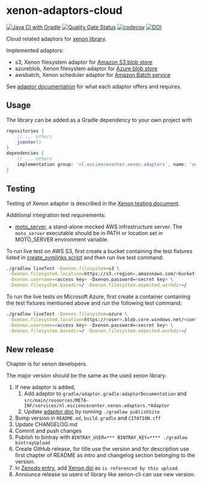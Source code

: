 # xenon-adaptors-cloud

[![Java CI with Gradle](https://github.com/xenon-middleware/xenon-adaptors-cloud/actions/workflows/build.yml/badge.svg)](https://github.com/xenon-middleware/xenon-adaptors-cloud/actions/workflows/build.yml)
[![Quality Gate Status](https://sonarcloud.io/api/project_badges/measure?project=xenon-middleware_xenon-adaptors-cloud&metric=alert_status)](https://sonarcloud.io/dashboard?id=xenon-middleware_xenon-adaptors-cloud)
[![codecov](https://codecov.io/gh/xenon-middleware/xenon-adaptors-cloud/branch/master/graph/badge.svg)](https://codecov.io/gh/xenon-middleware/xenon-adaptors-cloud)
[![DOI](https://zenodo.org/badge/136933840.svg)](https://zenodo.org/badge/latestdoi/136933840)

Cloud related adaptors for [xenon library](https://github.com/xenon-middleware/xenon).

Implemented adaptors:

* s3, Xenon filesystem adaptor for [Amazon S3 blob store](https://aws.amazon.com/s3/)
* azureblob, Xenon filesystem adaptor for [Azure blob store](https://azure.microsoft.com/en-us/services/storage/blobs/)
* awsbatch, Xenon scheduler adaptor for [Amazon Batch service](https://aws.amazon.com/batch/)

See [adaptor documentation](https://xenon-middleware.github.io/xenon-adaptors-cloud/) for what each adaptor offers and requires.

## Usage

The library can be added as a Gradle dependency to your own project with

```groovy
repositories {
    // ... others
    jcenter()
}
dependencies {
    // ... others
    implementation group: 'nl.esciencecenter.xenon.adaptors', name: 'xenon-adaptors-cloud', version: '3.0.2'
}
```

## Testing

Testing of Xenon adaptor is described in the [Xenon testing document](https://github.com/xenon-middleware/xenon/blob/master/TESTING.md).

Additional integration test requirements:

* [moto_server](https://github.com/spulec/moto), a stand-alone mocked AWS infrastructure server. The `moto_server` executable should be in PATH or location set in MOTO_SERVER environment variable.

To run live test on AWS S3, first create a bucket containing the test fixtures listed in [create_symlinks script](https://github.com/xenon-middleware/xenon/blob/master/src/liveTest/resources/scripts/create_symlinks)
and then run live test command:

```sh
./gradlew liveTest -Dxenon.filesystem=s3 \
 -Dxenon.filesystem.location=https://s3.<region>.amazonaws.com/<bucket> \
 -Dxenon.username=<access key> -Dxenon.password=<secret key> \
 -Dxenon.filesystem.basedir=/ -Dxenon.filesystem.expected.workdir=/
```

To run the live tests on Microsoft Azure, first create a container containing the test fixtures mentioned above and run the following test command:

```sh
./gradlew liveTest -Dxenon.filesystem=azure \
 -Dxenon.filesystem.location=https://<user>.blob.core.windows.net/<container> \
 -Dxenon.username=<access key> -Dxenon.password=<secret key> \
 -Dxenon.filesystem.basedir=/ -Dxenon.filesystem.expected.workdir=/
```

## New release

Chapter is for xenon developers.

The major version should be the same as the used xenon library.

1. If new adaptor is added,
    1. Add adaptor to `gradle/adaptor.gradle:adaptorDocumentation` and `src/main/resources/META-INF/services/nl.esciencecenter.xenon.adaptors.*Adaptor`
    1. Update [adaptor doc](docs/index.html) by running `./gradlew publishSite`
1. Bump version in `README.md`, `build.gradle` and `CITATION.cff`
1. Update CHANGELOG.md
1. Commit and push changes
1. Publish to bintray with `BINTRAY_USER=*** BINTRAY_KEY=**** ./gradlew bintrayUpload`
1. Create GitHub release, for title use the version and for description use first chapter of README as intro and changelog section belonging to the version.
1. In [Zenodo entry](https://doi.org/10.5281/zenodo.3245389), add [Xenon doi](https://doi.org/10.5281/zenodo.597993) as `is referenced by this upload`.
1. Announce release so users of library like xenon-cli can use new version.
